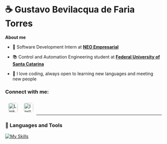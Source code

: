 # ☕ Gustavo Bevilacqua de Faria Torres


**About me**

- 💼 Software Development Intern at [**NEO Empresarial**](https://neo.certi.org.br/)

- 📚 Control and Automation Engineering student at [**Federal University of Santa Catarina**](https://ufsc.br/)

- 🌱 I love coding, always open to learning new languages ​​and meeting new people



### Connect with me:


<a href="https://www.linkedin.com/in/gustavo-bevilacqua-torres">
  <img align="left" alt="LinkedIn" width="30px" style="margin:10px; border-radius:5px" src="https://upload.wikimedia.org/wikipedia/commons/8/81/LinkedIn_icon.svg" />
</a>
</img>
<a href="https://www.instagram.com/gutotorres_/">
  <img align="left" alt="Instagram" width="30px" style="margin:10px; border-radius:5px" src="https://upload.wikimedia.org/wikipedia/commons/e/e7/Instagram_logo_2016.svg" />    
</a>
<br/>
<br/>

___
### 🧰 Languages and Tools

[![My Skills](https://skillicons.dev/icons?i=js,ts,html,css,nextjs,tailwind,nestjs,postgres,py,react,figma)](https://skillicons.dev)
<br/>
<br/>
<br/>

